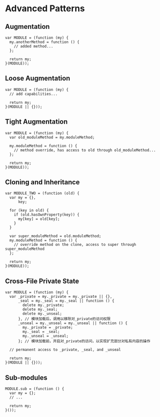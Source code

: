 Advanced Patterns
=================

Augmentation
------------

	var MODULE = (function (my) {
	  my.anotherMethod = function () {
	    // added method...
	  };

	  return my;
	}(MODULE));

Loose Augmentation
------------------

	var MODULE = (function (my) {
	  // add capabilities...
	
	  return my;
	}(MODULE || {}));

Tight Augmentation
------------------

	var MODULE = (function (my) {
	  var old_moduleMethod = my.moduleMethod;
	
	  my.moduleMethod = function () {
	    // method override, has access to old through old_moduleMethod...
	  };
	
	  return my;
	}(MODULE));

Cloning and Inheritance
-----------------------

	var MODULE_TWO = (function (old) {
	  var my = {},
	      key;
	
	  for (key in old) {
	    if (old.hasOwnProperty(key)) {
	      my[key] = old[key];
	    }
	  }
	
	  var super_moduleMethod = old.moduleMethod;
	  my.moduleMethod = function () {
	    // override method on the clone, access to super through super_moduleMethod
	  };
	
	  return my;
	}(MODULE));

Cross-File Private State
------------------------

	var MODULE = (function (my) {
	  var _private = my._private = my._private || {},
	      _seal = my._seal = my._seal || function () {
	        delete my._private;
	        delete my._seal;
	        delete my._unseal;
	      }, // 模块加载后，调用以移除对_private的访问权限
	      _unseal = my._unseal = my._unseal || function () {
	        my._private = _private;
	        my._seal = _seal;
	        my._unseal = _unseal;
	      }; // 模块加载前，开启对_private的访问，以实现扩充部分对私有内容的操作
	
	  // permanent access to _private, _seal, and _unseal
	
	  return my;
	}(MODULE || {}));

Sub-modules
-----------

	MODULE.sub = (function () {
	  var my = {};
	  // ...
	
	  return my;
	}());
